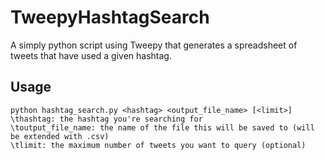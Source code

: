 # TweepyHashtagSearch
A simply python script using Tweepy that generates a spreadsheet of tweets that have used a given hashtag.

## Usage
```
python hashtag_search.py <hashtag> <output_file_name> [<limit>]
\thashtag: the hashtag you're searching for
\toutput_file_name: the name of the file this will be saved to (will be extended with .csv)
\tlimit: the maximum number of tweets you want to query (optional)
```